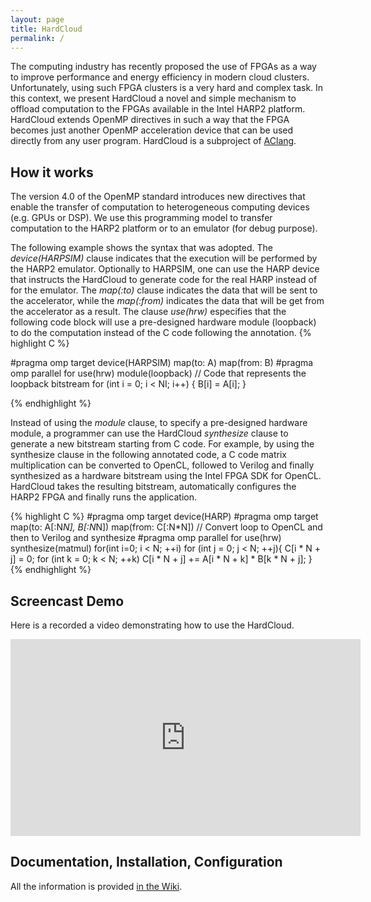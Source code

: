 ```yaml
---
layout: page
title: HardCloud
permalink: /
---
```


The computing industry has recently proposed the use of  FPGAs as a way to improve performance and energy efficiency in modern cloud clusters. Unfortunately, using such FPGA clusters  is a very hard and complex task. In this context, we present HardCloud a novel and simple mechanism to offload computation to  the FPGAs available in the  Intel HARP2 platform. HardCloud extends OpenMP directives in such a way that the FPGA becomes just another OpenMP acceleration device that can be used directly from any user program. HardCloud is a subproject of [AClang](https://omp2ocl.github.io/aclang).

## How it works

The version 4.0 of the  OpenMP standard introduces new directives that
enable the transfer of  computation to heterogeneous computing devices
(e.g.  GPUs  or  DSP).  We  use this  programming  model  to  transfer
computation to the HARP2 platform or to an emulator (for debug purpose).

The following example shows the syntax that was adopted. The *device(HARPSIM)*
clause indicates that the execution will be performed by the HARP2 emulator.
Optionally to HARPSIM, one can use the HARP device that instructs the
HardCloud to generate code for the real HARP instead of for the emulator.
The *map(:to)* clause indicates the data that will be sent to the accelerator,
while the *map(:from)* indicates the data that will be get from the accelerator as a result. 
The clause *use(hrw)* especifies that the following code block will use a pre-designed hardware module (loopback) to do the computation instead of the C code following the annotation.
{% highlight C %}

  #pragma omp target device(HARPSIM) map(to: A) map(from: B)
  #pragma omp parallel for use(hrw) module(loopback)
  // Code that represents the loopback bitstream
  for (int i = 0; i < NI; i++)
  {
    B[i] = A[i];
  }

{% endhighlight %}



Instead of using the *module* clause, to specify a pre-designed hardware module, a programmer can  use the HardCloud *synthesize* clause to generate a new bitstream starting from C code. For example, by using the synthesize clause in the following annotated code,  a C code  matrix multiplication  can be converted to OpenCL, followed to Verilog and finally synthesized as a hardware bitstream using the  Intel FPGA SDK for OpenCL. HardCloud takes the resulting bitstream, automatically  configures the HARP2 FPGA and finally runs the application.

{% highlight C %}
#pragma omp target device(HARP)
  #pragma omp target map(to: A[:N*N], B[:N*N]) map(from: C[:N*N])
  // Convert loop to OpenCL and then to  Verilog and synthesize
  #pragma omp parallel for use(hrw) synthesize(matmul)
  for(int i=0; i < N; ++i)
    for (int j = 0; j < N; ++j){
      C[i * N + j] = 0;
      for (int k = 0; k < N; ++k)
        C[i * N + j] += A[i * N + k] * B[k * N + j];
    }
{% endhighlight %}
## Screencast Demo

Here is a recorded a video demonstrating how to use the HardCloud.

<div class="embed-responsive embed-responsive-16by9">
  <iframe width="560" height="315" src="https://www.youtube.com/embed/hds4YRkGIDY?rel=0" frameborder="0" allowfullscreen></iframe>
</div>

## Documentation, Installation, Configuration

All the information is provided [in the Wiki](https://github.com/omp2ocl/aclang/wiki).
